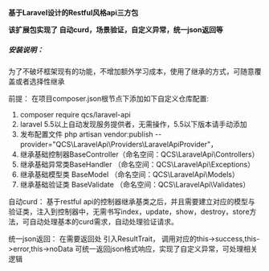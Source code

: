 **基于Laravel设计的Restful风格api三方包**

**该扩展包实现了 自动curd，场景验证，自定义异常，统一json返回等**

##### 安装说明：
为了不破坏框架现有的功能，不增加额外学习成本，使用了继承的方式，可随意覆盖或者选择性继承

前提： 在项目composer.json根节点下添加如下自定义仓库配置:
1. composer require qcs/laravel-api
2. laravel 5.5以上自动发现服务提供者，无需操作，5.5以下版本请手动添加
3. 发布配置文件 php artisan vendor:publish --provider="QCS\LaravelApi\Providers\LaravelApiProvider"，
4. 继承基础控制器BaseController（命名空间：QCS\LaravelApi\Controllers）
5. 继承基础异常类BaseHandler （命名空间：QCS\LaravelApi\Exceptions）
6. 继承基础模型类 BaseModel （命名空间：QCS\LaravelApi\Models）
7. 继承基础验证类 BaseValidate （命名空间：QCS\LaravelApi\Validates）

自动curd：
基于restful api的控制器继承基类之后，并且需要建立对应的模型与验证类，注入到控制器中，无需书写index，update，show，destroy，store方法，可自动处理基本的curd需求，自动处理验证请求。

统一json返回：
在需要返回处 引入ResultTrait， 调用对应的this->success,this->error,this->noData 可统一返回json格式响应，实现了自定义异常，可处理相关逻辑

